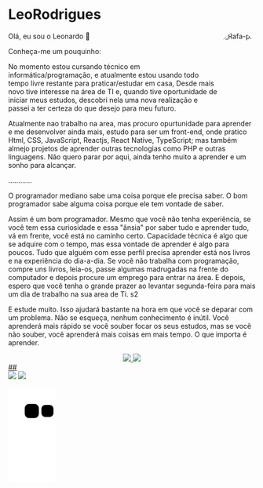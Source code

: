 # LeoRodrigues

 Olá, eu sou o Leonardo 👋 <img align="right" alt="Rafa-pic" height="150" style="border-radius:50px;" src="https://media.discordapp.net/attachments/639956127056134178/890373478988013628/Publicacoes_Instagram_1_1.png?width=676&height=676">
 
Conheça-me um pouquinho:

No momento estou cursando técnico em informática/programação, e atualmente estou usando todo tempo livre restante para praticar/estudar em casa, Desde mais novo tive interesse na área de TI e, quando tive oportunidade de iniciar meus estudos, descobri nela uma nova realização e passei a ter certeza do que desejo para meu futuro.

Atualmente  nao trabalho na area, mas procuro opurtunidade para aprender e me desenvolver ainda mais, estudo para ser um front-end, onde pratico Html, CSS, JavaScript, Reactjs, React Native, TypeScript; mas também almejo projetos de aprender outras tecnologias como PHP e outras linguagens. Não quero parar por aqui, ainda tenho muito a aprender e um sonho para alcançar.  

............

O programador mediano sabe uma coisa porque ele precisa saber. O bom programador sabe alguma coisa porque ele tem vontade de saber.

Assim é um bom programador.
 Mesmo que você não tenha experiência, se você tem essa curiosidade e essa "ânsia" por saber tudo e aprender tudo, vá em frente, você está no caminho certo. 
Capacidade técnica é algo que se adquire com o tempo, mas essa vontade de aprender é algo para poucos. Tudo que alguém com esse perfil precisa aprender está nos livros e na experiência do dia-a-dia.
 Se você não trabalha com programação, compre uns livros, leia-os, passe algumas madrugadas na frente do computador e depois procure um emprego para entrar na área.
 E depois, espero que você tenha o grande prazer ao levantar segunda-feira para mais um dia de trabalho na sua area de Ti. s2 

E estude muito. Isso ajudará bastante na hora em que você se deparar com um problema. Não se esqueça, nenhum conhecimento é inútil. 
Você aprenderá mais rápido se você souber focar os seus estudos, mas se você não souber, você aprenderá mais coisas em mais tempo. O que importa é aprender.
 
  <div align="center">
  <a href="https://github.com/L3019">
  <img height="180em" src="https://github-readme-stats.vercel.app/api?username=LeoRodrigues&show_icons=true&theme=dracula&include_all_commits=true&count_private=true"/>
  <img height="180em" src="https://github-readme-stats.vercel.app/api/top-langs/?username=LeoRodrigues&layout=compact&langs_count=7&theme=dracula"/>
</div>
 ##
 <Div>
  <a href = "mailto:leonardo.cardoso98@gmail.com"><img src="https://img.shields.io/badge/-Gmail-%23333?style=for-the-badge&logo=gmail&logoColor=white" target="_blank"></a>
  <a href="https://www.linkedin.com/in/leonardo-rodrigues-a75381105/" target="_blank"><img src="https://img.shields.io/badge/-LinkedIn-%230077B5?style=for-the-badge&logo=linkedin&logoColor=white" target="_blank"></a> 
 
  ![Snake animation](https://github.com/rafaballerini/rafaballerini/blob/output/github-contribution-grid-snake.svg)
 
</div>

